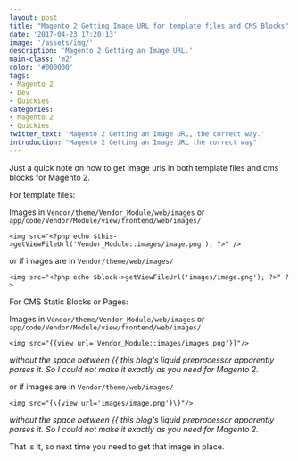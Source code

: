 ```yaml
---
layout: post
title: "Magento 2 Getting Image URL for template files and CMS Blocks"
date: '2017-04-23 17:20:13'
image: '/assets/img/'
description: 'Magento 2 Getting an Image URL.'
main-class: 'm2'
color: '#000000'
tags:
- Magento 2
- Dev
- Quickies
categories:
- Magento 2
- Quickies
twitter_text: 'Magento 2 Getting an Image URL, the correct way.'
introduction: "Magento 2 Getting an Image URL the correct way"
---
```


Just a quick note on how to get image urls in both template files and cms blocks for Magento 2.

For template files:

Images in `Vendor/theme/Vendor_Module/web/images` or `app/code/Vendor/Module/view/frontend/web/images/`

```
<img src="<?php echo $this->getViewFileUrl('Vendor_Module::images/image.png'); ?>" />
```

or if images are in `Vendor/theme/web/images/`

`<img src="<?php echo $block->getViewFileUrl('images/image.png'); ?>" ?>`

For CMS Static Blocks or Pages:

Images in `Vendor/theme/Vendor_Module/web/images` or `app/code/Vendor/Module/view/frontend/web/images/`

```
<img src="{{view url='Vendor_Module::images/images.png'}}"/>
```

 *without the space between {{ this blog's  liquid preprocessor apparently parses it. So I could not make it exactly as you need for Magento 2.*

or if images are in `Vendor/theme/web/images/`

```
<img src="{\{view url='images/image.png'}\}"/>
```

*without the space between {{ this blog's  liquid preprocessor apparently parses it. So I could not make it exactly as you need for Magento 2.*

That is it, so next time you need to get that image in place.
